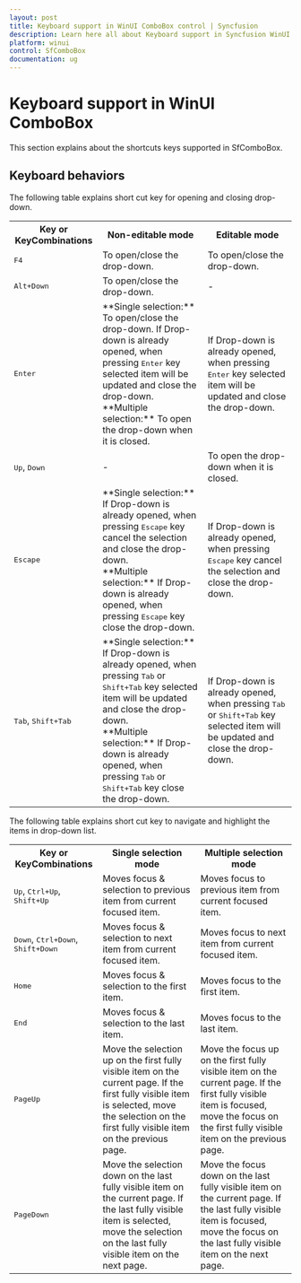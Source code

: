 ```yaml
---
layout: post
title: Keyboard support in WinUI ComboBox control | Syncfusion
description: Learn here all about Keyboard support in Syncfusion WinUI ComboBox (multi-select ComboBox) control and more.
platform: winui
control: SfComboBox
documentation: ug
---
```


# Keyboard support in WinUI ComboBox

This section explains about the shortcuts keys supported in SfComboBox. 

## Keyboard behaviors

The following table explains short cut key for opening and closing drop-down.

<table>
<tr>
<th>
Key or KeyCombinations
</th>
<th>
Non-editable mode
</th>
<th>
Editable mode
</th>
</tr>
<tr>
<td>
<kbd>F4</kbd>
</td>
<td>
To open/close the drop-down.
</td>
<td>
To open/close the drop-down.
</td>
</tr>
<tr>
<td>
<kbd>Alt+Down</kbd>
</td>
<td>
To open/close the drop-down.
</td>
<td>
-
</td>
</tr>
<tr>
<td>
<kbd>Enter</kbd>
</td>
<td>
**Single selection:** To open/close the drop-down. If Drop-down is already opened, when pressing <kbd>Enter</kbd> key selected item will be updated and close the drop-down.
<br />
**Multiple selection:** To open the drop-down when it is closed.
</td>
<td>
If Drop-down is already opened, when pressing <kbd>Enter</kbd> key selected item will be updated and close the drop-down.
</td>
</tr>
<tr>
<td>
<kbd>Up</kbd>, <kbd>Down</kbd>
</td>
<td>
-
</td>
<td>
To open the drop-down when it is closed.
</td>
</tr>
<tr>
<td>
<kbd>Escape</kbd>
</td>
<td>
**Single selection:** If Drop-down is already opened, when pressing <kbd>Escape</kbd> key cancel the selection and close the drop-down.
<br />
**Multiple selection:** If Drop-down is already opened, when pressing <kbd>Escape</kbd> key close the drop-down.
</td>
<td>
If Drop-down is already opened, when pressing <kbd>Escape</kbd> key cancel the selection and close the drop-down.
</td>
</tr>
<tr>
<td>
<kbd>Tab</kbd>, <kbd>Shift+Tab</kbd>
</td>
<td>
**Single selection:** If Drop-down is already opened, when pressing <kbd>Tab</kbd> or <kbd>Shift+Tab</kbd> key selected item will be updated and close the drop-down. 
<br />
**Multiple selection:** If Drop-down is already opened, when pressing <kbd>Tab</kbd> or <kbd>Shift+Tab</kbd> key close the drop-down.
</td>
<td>
If Drop-down is already opened, when pressing <kbd>Tab</kbd> or <kbd>Shift+Tab</kbd> key selected item will be updated and close the drop-down.
</td>
</tr>
</table>

The following table explains short cut key to navigate and highlight the items in drop-down list.

<table>
<tr>
<th>
Key or KeyCombinations
</th>
<th>
Single selection mode
</th>
<th>
Multiple selection mode
</th>
</tr>
<tr>
<td>
<kbd>Up</kbd>, <kbd>Ctrl+Up</kbd>, <kbd>Shift+Up</kbd>
</td>
<td>
Moves focus & selection to previous item from current focused item.
</td>
<td>
Moves focus to previous item from current focused item.
</td>
</tr>
<tr>
<td>
<kbd>Down</kbd>, <kbd>Ctrl+Down</kbd>, <kbd>Shift+Down</kbd>
</td>
<td>
Moves focus & selection to next item from current focused item.
</td>
<td>
Moves focus to next item from current focused item.
</td>
</tr>
<tr>
<td>
<kbd>Home</kbd>
</td>
<td>
Moves focus & selection to the first item.
</td>
<td>
Moves focus to the first item.
</td>
</tr>
<tr>
<td>
<kbd>End</kbd>
</td>
<td>
Moves focus & selection to the last item.
</td>
<td>
Moves focus to the last item.
</td>
</tr>
<tr>
<td>
<kbd>PageUp</kbd>
</td>
<td>
Move the selection up on the first fully visible item on the current page. If the first fully visible item is selected, move the selection on the first fully visible item on the previous page. 
</td>
<td>
Move the focus up on the first fully visible item on the current page. If the first fully visible item is focused, move the focus on the first fully visible item on the previous page. 
</td>
</tr>
<tr>
<td>
<kbd>PageDown</kbd>
</td>
<td>
Move the selection down on the last fully visible item on the current page. If the last fully visible item is selected, move the selection on the last fully visible item on the next page.
</td>
<td>
Move the focus down on the last fully visible item on the current page. If the last fully visible item is focused, move the focus on the last fully visible item on the next page.
</td>
</tr>
</table>